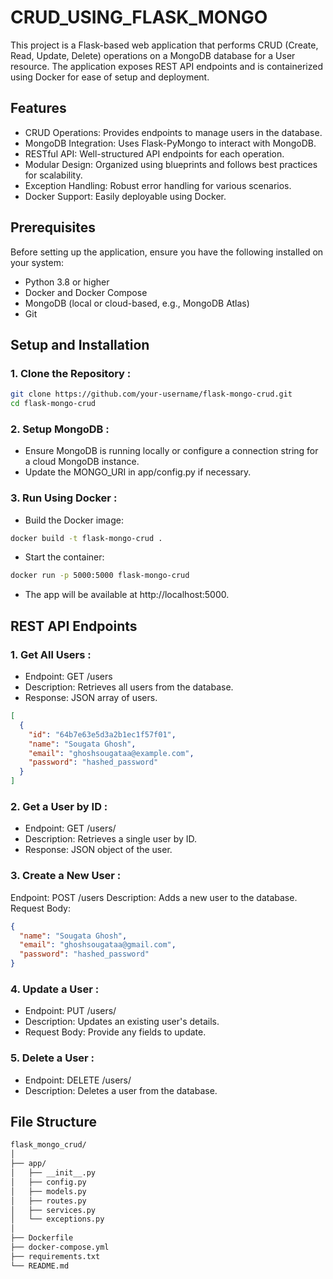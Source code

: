 # CRUD_USING_FLASK_MONGO
This project is a Flask-based web application that performs CRUD (Create, Read, Update, Delete) operations on a MongoDB database for a User resource. The application exposes REST API endpoints and is containerized using Docker for ease of setup and deployment.
## Features
- CRUD Operations: Provides endpoints to manage users in the database.
- MongoDB Integration: Uses Flask-PyMongo to interact with MongoDB.
- RESTful API: Well-structured API endpoints for each operation.
- Modular Design: Organized using blueprints and follows best practices for scalability.
- Exception Handling: Robust error handling for various scenarios.
- Docker Support: Easily deployable using Docker.
## Prerequisites
Before setting up the application, ensure you have the following installed on your system:
- Python 3.8 or higher
- Docker and Docker Compose
- MongoDB (local or cloud-based, e.g., MongoDB Atlas)
- Git
## Setup and Installation
### 1. Clone the Repository :
```bash
git clone https://github.com/your-username/flask-mongo-crud.git
cd flask-mongo-crud
```
### 2. Setup MongoDB :
- Ensure MongoDB is running locally or configure a connection string for a cloud MongoDB instance.
- Update the MONGO_URI in app/config.py if necessary.

### 3. Run Using Docker :
- Build the Docker image:
```bash
docker build -t flask-mongo-crud .
```
- Start the container:
```bash
docker run -p 5000:5000 flask-mongo-crud
```
- The app will be available at http://localhost:5000.
## REST API Endpoints
### 1. Get All Users :
- Endpoint: GET /users
- Description: Retrieves all users from the database.
- Response: JSON array of users.
```json
[
  {
    "id": "64b7e63e5d3a2b1ec1f57f01",
    "name": "Sougata Ghosh",
    "email": "ghoshsougataa@example.com",
    "password": "hashed_password"
  }
]
```

### 2. Get a User by ID :
- Endpoint: GET /users/<id>
- Description: Retrieves a single user by ID.
- Response: JSON object of the user.

### 3. Create a New User :
Endpoint: POST /users
Description: Adds a new user to the database.
Request Body:
```json
{
  "name": "Sougata Ghosh",
  "email": "ghoshsougataa@gmail.com",
  "password": "hashed_password"
}
```
### 4. Update a User :
- Endpoint: PUT /users/<id>
- Description: Updates an existing user's details.
- Request Body: Provide any fields to update.

### 5. Delete a User :
- Endpoint: DELETE /users/<id>
- Description: Deletes a user from the database.

## File Structure
```bash
flask_mongo_crud/
│
├── app/
│   ├── __init__.py
│   ├── config.py
│   ├── models.py
│   ├── routes.py
│   ├── services.py
│   └── exceptions.py
│
├── Dockerfile
├── docker-compose.yml
├── requirements.txt
└── README.md
```
